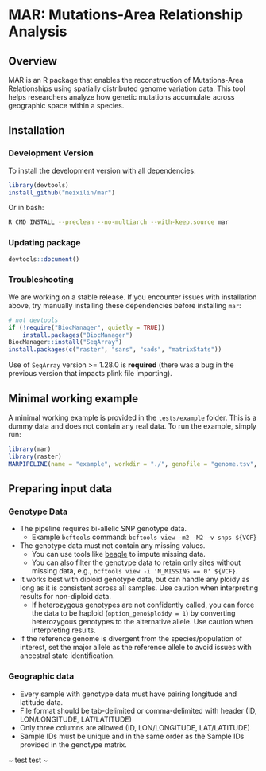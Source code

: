 # MAR: Mutations-Area Relationship Analysis

## Overview
MAR is an R package that enables the reconstruction of Mutations-Area Relationships using spatially distributed genome variation data. This tool helps researchers analyze how genetic mutations accumulate across geographic space within a species.

## Installation

### Development Version

To install the development version with all dependencies:

```R
library(devtools)
install_github("meixilin/mar")
```

Or in bash:

```bash
R CMD INSTALL --preclean --no-multiarch --with-keep.source mar
```

### Updating package

```R
devtools::document()
```

### Troubleshooting

We are working on a stable release. If you encounter issues with installation above, try manually installing these dependencies before installing `mar`:

```R
# not devtools
if (!require("BiocManager", quietly = TRUE))
    install.packages("BiocManager")
BiocManager::install("SeqArray")
install.packages(c("raster", "sars", "sads", "matrixStats"))
```

Use of `SeqArray` version >= 1.28.0 is **required** (there was a bug in the previous version that impacts plink file importing).

## Minimal working example

A minimal working example is provided in the `tests/example` folder. This is a dummy data and does not contain any real data. To run the example, simply run:

```R
library(mar)
library(raster)
MARPIPELINE(name = "example", workdir = "./", genofile = "genome.tsv", lonlatfile = "lonlat.csv", saveobj = TRUE)
```

## Preparing input data

### Genotype Data

- The pipeline requires bi-allelic SNP genotype data.
    - Example `bcftools` command: `bcftools view -m2 -M2 -v snps ${VCF}`
- The genotype data must not contain any missing values.
    - You can use tools like [beagle](https://faculty.washington.edu/browning/beagle/beagle.html) to impute missing data.
    - You can also filter the genotype data to retain only sites without missing data, e.g., `bcftools view -i 'N_MISSING == 0' ${VCF}`.
- It works best with diploid genotype data, but can handle any ploidy as long as it is consistent across all samples. Use caution when interpreting results for non-diploid data.
    - If heterozygous genotypes are not confidently called, you can force the data to be haploid (`option_geno$ploidy = 1`) by converting heterozygous genotypes to the alternative allele. Use caution when interpreting results.
- If the reference genome is divergent from the species/population of interest, set the major allele as the reference allele to avoid issues with ancestral state identification.

### Geographic data

- Every sample with genotype data must have pairing longitude and latitude data.
- File format should be tab-delimited or comma-delimited with header (ID, LON/LONGITUDE, LAT/LATITUDE)
- Only three columns are allowed (ID, LON/LONGITUDE, LAT/LATITUDE)
- Sample IDs must be unique and in the same order as the Sample IDs provided in the genotype matrix.


~ test test ~
